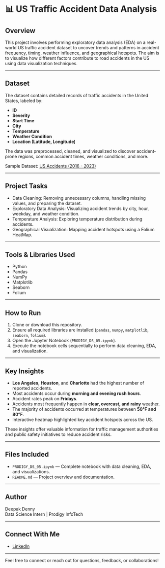 # 📊 US Traffic Accident Data Analysis

## Overview  
This project involves performing exploratory data analysis (EDA) on a real-world US traffic accident dataset to uncover trends and patterns in accident frequency, timing, weather influence, and geographical hotspots. The aim is to visualize how different factors contribute to road accidents in the US using data visualization techniques.

---

## Dataset  
The dataset contains detailed records of traffic accidents in the United States, labeled by:
- **ID**
- **Severity**
- **Start Time**
- **City**
- **Temperature**
- **Weather Condition**
- **Location (Latitude, Longitude)**

The data was preprocessed, cleaned, and visualized to discover accident-prone regions, common accident times, weather conditions, and more.

Sample Dataset: [US Accidents (2016 - 2023)](https://www.kaggle.com/datasets/sobhanmoosavi/us-accidents)

---

## Project Tasks  
- Data Cleaning: Removing unnecessary columns, handling missing values, and preparing the dataset.  
- Exploratory Data Analysis: Visualizing accident trends by city, hour, weekday, and weather condition.  
- Temperature Analysis: Exploring temperature distribution during accidents.  
- Geographical Visualization: Mapping accident hotspots using a Folium HeatMap.

---

## Tools & Libraries Used  
- Python  
- Pandas  
- NumPy  
- Matplotlib  
- Seaborn  
- Folium  

---

## How to Run  
1. Clone or download this repository.  
2. Ensure all required libraries are installed (`pandas`, `numpy`, `matplotlib`, `seaborn`, `folium`).  
3. Open the Jupyter Notebook (`PRODIGY_DS_05.ipynb`).  
4. Execute the notebook cells sequentially to perform data cleaning, EDA, and visualization.

---

## Key Insights  
- **Los Angeles**, **Houston**, and **Charlotte** had the highest number of reported accidents.  
- Most accidents occur during **morning and evening rush hours**.  
- Accident rates peak on **Fridays**.  
- Accidents most frequently happen in **clear, overcast, and rainy** weather.  
- The majority of accidents occurred at temperatures between **50°F and 80°F**.  
- Interactive heatmap highlighted key accident hotspots across the US.

These insights offer valuable information for traffic management authorities and public safety initiatives to reduce accident risks.

---

## Files Included  
- `PRODIGY_DS_05.ipynb` — Complete notebook with data cleaning, EDA, and visualizations.  
- `README.md` — Project overview and documentation.

---

## Author  
Deepak Denny  
Data Science Intern | Prodigy InfoTech  

---

## Connect With Me  
- [LinkedIn](https://www.linkedin.com/in/deepak-denny-2618b8372/)

---

Feel free to connect or reach out for questions, feedback, or collaborations!
